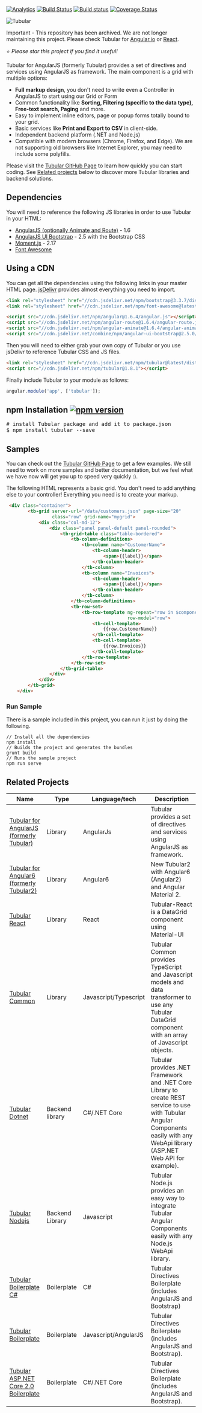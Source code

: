  [![Analytics](https://ga-beacon.appspot.com/UA-8535255-2/unosquare/tubular/)](https://github.com/igrigorik/ga-beacon)
 [![Build Status](https://travis-ci.org/unosquare/tubular.svg?branch=master)](https://travis-ci.org/unosquare/tubular)
 [![Build status](https://ci.appveyor.com/api/projects/status/scyh5u1fltu4d516?svg=true)](https://ci.appveyor.com/project/geoperez/tubular)
[![Coverage Status](https://coveralls.io/repos/unosquare/tubular/badge.svg?branch=master)](https://coveralls.io/r/unosquare/tubular?branch=master)

![Tubular](http://unosquare.github.io/tubular/assets/tubular.png)

Important - This repository has been archived. We are not longer maintaining this project. Please check Tubular for [Angular.io](https://github.com/unosquare/tubular2) or [React](https://github.com/unosquare/tubular-react).

:star: *Please star this project if you find it useful!*

Tubular for AngularJS (formerly Tubular) provides a set of directives and services using AngularJS as framework. The main component is a grid with multiple options:

* **Full markup design**, you don't need to write even a Controller in AngularJS to start using our Grid or Form
* Common functionality like **Sorting, Filtering (specific to the data type), Free-text search, Paging** and more.
* Easy to implement inline editors, page or popup forms totally bound to your grid.
* Basic services like **Print and Export to CSV** in client-side.
* Independent backend platform (.NET and Node.js)
* Compatible with modern browsers (Chrome, Firefox, and Edge). We are not supporting old browsers like Internet Explorer, you may need to include some polyfills.

Please visit the [Tubular GitHub Page](http://unosquare.github.io/tubular) to learn how quickly you can start coding. See [Related projects](#related-projects) below to discover more Tubular libraries and backend solutions.

## Dependencies

You will need to reference the following JS libraries in order to use Tubular in your HTML:

* [AngularJS (optionally Animate and Route)](https://angularjs.org/) - 1.6
* [AngularJS UI Bootstrap](https://angular-ui.github.io/bootstrap/) - 2.5 with the Bootstrap CSS
* [Moment.js](http://momentjs.com/) - 2.17
* [Font Awesome](http://fortawesome.github.io/Font-Awesome/)

## Using a CDN

You can get all the dependencies using the following links in your master HTML page. <a href="http://www.jsdelivr.com/">jsDelivr</a> provides almost everything you need to import.

```html
<link rel="stylesheet" href="//cdn.jsdelivr.net/npm/bootstrap@3.3.7/dist/css/bootstrap.min.css" />
<link rel="stylesheet" href="//cdn.jsdelivr.net/npm/font-awesome@latest/css/font-awesome.min.css" />

<script src="//cdn.jsdelivr.net/npm/angular@1.6.4/angular.js"></script>
<script src="//cdn.jsdelivr.net/npm/angular-route@1.6.4/angular-route.js"></script>
<script src="//cdn.jsdelivr.net/npm/angular-animate@1.6.4/angular-animate.js"></script>
<script src="//cdn.jsdelivr.net/combine/npm/angular-ui-bootstrap@2.5.0/dist/ui-bootstrap.min.js,npm/angular-ui-bootstrap@2.5.0/dist/ui-bootstrap-tpls.min.js,npm/moment@2.18.1"></script>
```          
Then you will need to either grab your own copy of Tubular or you use jsDelivr to reference Tubular CSS and JS files.

```html
<link rel="stylesheet" href="//cdn.jsdelivr.net/npm/tubular@latest/dist/tubular-bundle.min.css" />
<script src="//cdn.jsdelivr.net/npm/tubular@1.8.1"></script>
```

Finally include Tubular to your module as follows:

```javascript
angular.module('app', ['tubular']);
```
## npm Installation [![npm version](https://badge.fury.io/js/tubular.svg)](http://badge.fury.io/js/tubular)

<pre>
# install Tubular package and add it to package.json
$ npm install tubular --save
</pre>

## Samples

You can check out the <a href="http://unosquare.github.io/tubular" target="_blank">Tubular GitHub Page</a> to get a few examples. We still need to work on more samples and better documentation, but we feel what we have now will get you up to speed very quickly :).

The following HTML represents a basic grid. You don't need to add anything else to your controller! Everything you need is to create your markup.

```html
 <div class="container">
        <tb-grid server-url="/data/customers.json" page-size="20" 
                 class="row" grid-name="mygrid">
            <div class="col-md-12">
                <div class="panel panel-default panel-rounded">
                    <tb-grid-table class="table-bordered">
                        <tb-column-definitions>
                            <tb-column name="CustomerName">
                                <tb-column-header>
                                    <span>{{label}}</span>
                                </tb-column-header>
                            </tb-column>
                            <tb-column name="Invoices">
                                <tb-column-header>
                                    <span>{{label}}</span>
                                </tb-column-header>
                            </tb-column>
                        </tb-column-definitions>
                        <tb-row-set>
                            <tb-row-template ng-repeat="row in $component.rows" 
                                             row-model="row">
                                <tb-cell-template>
                                    {{row.CustomerName}}
                                </tb-cell-template>
                                <tb-cell-template>
                                    {{row.Invoices}}
                                </tb-cell-template>
                            </tb-row-template>
                        </tb-row-set>
                    </tb-grid-table>
                </div>
            </div>
        </tb-grid>
    </div>
```

### Run Sample

There is a sample included in this project, you can run it just by doing the following.

```
// Install all the dependencies
npm install
// Builds the project and generates the bundles
grunt build
// Runs the sample project
npm run serve 
```

## Related Projects

Name | Type | Language/tech | Description
-----|------|---------------|--------------
| [Tubular for AngularJS (formerly Tubular)](https://github.com/unosquare/tubular) | Library | AngularJs | Tubular provides a set of directives and services using AngularJS as framework. |
| [Tubular for Angular6 (formerly Tubular2)](https://github.com/unosquare/tubular2) | Library | Angular6 | New Tubular2 with Angular6 (Angular2) and Angular Material 2.
| [Tubular React](https://github.com/unosquare/tubular-react) | Library | React | Tubular-React is a DataGrid component using Material-UI |
| [Tubular Common](https://github.com/unosquare/tubular-common) | Library | Javascript/Typescript | Tubular Common provides TypeScript and Javascript models and data transformer to use any Tubular DataGrid component with an array of Javascript objects. |
| [Tubular Dotnet](https://github.com/unosquare/tubular-dotnet) | Backend library | C#/.NET Core | Tubular provides .NET Framework and .NET Core Library to create REST service to use with Tubular Angular Components easily with any WebApi library (ASP.NET Web API for example). |
| [Tubular Nodejs](https://github.com/unosquare/tubular-nodejs) | Backend Library | Javascript | Tubular Node.js provides an easy way to integrate Tubular Angular Components easily with any Node.js WebApi library. |
| [Tubular Boilerplate C#](https://github.com/unosquare/tubular-boilerplate-csharp) | Boilerplate | C# | Tubular Directives Boilerplate (includes AngularJS and Bootstrap) |
| [Tubular Boilerplate](https://github.com/unosquare/tubular-boilerplate) | Boilerplate | Javascript/AngularJS | Tubular Directives Boilerplate (includes AngularJS and Bootstrap). |
| [Tubular ASP.NET Core 2.0 Boilerplate](https://github.com/unosquare/tubular-aspnet-core-boilerplate) | Boilerplate | C#/.NET Core | Tubular Directives Boilerplate (includes AngularJS and Bootstrap). |
